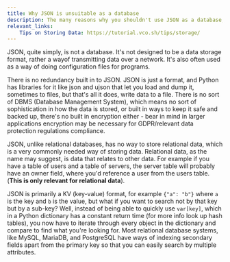 ```yaml
---
title: Why JSON is unsuitable as a database
description: The many reasons why you shouldn't use JSON as a database, and instead opt for SQL.
relevant_links:
    Tips on Storing Data: https://tutorial.vco.sh/tips/storage/
---
```


JSON, quite simply, is not a database. It's not designed to be a data storage format,
rather a wayof transmitting data over a network. It's also often used as a way of doing configuration files for programs.

There is no redundancy built in to JSON. JSON is just a format, and Python has libraries for it
like json and ujson that let you load and dump it, sometimes to files, but that's all it does, write data to a file.
There is no sort of DBMS (Database Management System), which means no sort of sophistication in how the data is stored,
or built in ways to keep it safe and backed up, there's no built in encryption either - bear in mind
in larger applications encryption may be necessary for GDPR/relevant data protection regulations compliance.

JSON, unlike relational databases, has no way to store relational data,
which is a very commonly needed way of storing data.
Relational data, as the name may suggest, is data that relates to other data.
For example if you have a table of users and a table of servers, the server table will probably have an owner field,
where you'd reference a user from the users table. (**This is only relevant for relational data**).

JSON is primarily a KV (key-value) format, for example `{"a": "b"}` where `a` is the key and `b` is the value,
but what if you want to search not by that key but by a sub-key? Well, instead of being able to quickly use `var[key]`,
which in a Python dictionary has a constant return time (for more info look up hash tables),
you now have to iterate through every object in the dictionary and compare to find what you're looking for.
Most relational database systems, like MySQL, MariaDB, and PostgreSQL have ways of indexing secondary fields
apart from the primary key so that you can easily search by multiple attributes.
